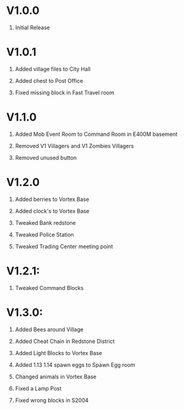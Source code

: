 # V1.0.0

1. Initial Release

# V1.0.1

1. Added village files to City Hall

2. Added chest to Post Office

3. Fixed missing block in Fast Travel room

# V1.1.0

1. Added Mob Event Room to Command Room in E400M basement

2. Removed V1 Villagers and V1 Zombies Villagers

3. Removed unused button

# V1.2.0

1. Added berries to Vortex Base

2. Added clock's to Vortex Base

3. Tweaked Bank redstone

4. Tweaked Police Station

5. Tweaked Trading Center meeting point

# V1.2.1:

1. Tweaked Command Blocks

# V1.3.0:

1. Added Bees around Village

2. Added Cheat Chain in Redstone District

3. Added Light Blocks to Vortex Base

4. Added 1.13 1.14 spawn eggs to Spawn Egg room

5. Changed animals in Vortex Base

6. Fixed a Lamp Post

7. Fixed wrong blocks in S2004
